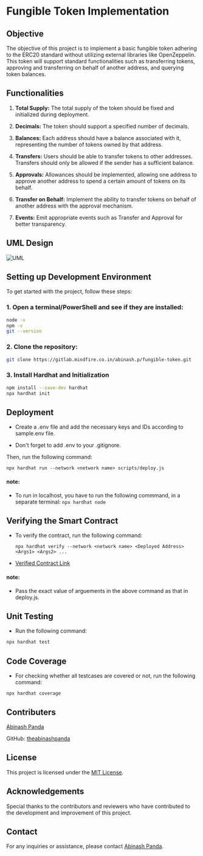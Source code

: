 # Fungible Token Implementation

## Objective
The objective of this project is to implement a basic fungible token adhering to the ERC20 standard without utilizing external libraries like OpenZeppelin. This token will support standard functionalities such as transferring tokens, approving and transferring on behalf of another address, and querying token balances.

## Functionalities 
1. **Total Supply:** The total supply of the token should be fixed and initialized during deployment.
   
2. **Decimals:** The token should support a specified number of decimals.
   
3. **Balances:** Each address should have a balance associated with it, representing the number of tokens owned by that address.
   
4. **Transfers:** Users should be able to transfer tokens to other addresses. Transfers should only be allowed if the sender has a sufficient balance.
   
5. **Approvals:** Allowances should be implemented, allowing one address to approve another address to spend a certain amount of tokens on its behalf.
   
6. **Transfer on Behalf:** Implement the ability to transfer tokens on behalf of another address with the approval mechanism.
   
7. **Events:** Emit appropriate events such as Transfer and Approval for better transparency.

## UML Design
![UML](https://www.plantuml.com/plantuml/dpng/dLN1QXin4BtlLmpaiiOsb41BCJGab1PwChIXbrAMiJHkHRMIaBGs9es_lVQkf2foKKXFPcVdFSrxEq--THwj7thPD49vibja19y-V7v__GeU6W201zmuRv7vHvY3rnxbby4OUMXdi8BX1Bf-_UQoSOCI5QFrjaNEBJa7o9WUbA-Yl4NbjcGJo18JHf3oYmW2x2FDHcjvoO5Iwltvx4IYzuhi0kAZCwGusUeWQ8pLEseBpFDJb4e-Mjt_PGaaBrEtN8u_j2FbuJuwj3qHhoBJ0hpE7dOe1qhgPXdyRjI5iXqzoI11O8NaiMcOHETWN8vx_OjKs90bE6-5-W6TmfwAaZlqcoWagUooFGgleYVTE5aezcZCcULRVFlk9d9yXoxicAiqrmXE36bNtANJw_CSxgSmqN9Bl3MMTa8FRbtOfsZ_j3JB2Q-Wrrni1LdGIXx6pdRgc0FJodaxCAzjU_QlMmNl5Z1vbnM44bv4uxhY2n_X36zd4FkdQc2vh7DYeaVfKf3VXXTwcW-Ic52lXV-O9JuaFS6BtZpdAG6PbrC44kH95evPl4C2YWskd1f3NNRMZooox4hiIoNCGIXc2HtTHId_ceXpub_p29Oid9vdSSDcl96gL5VGHON_fowoH7-h7wOaY7TBTgiibxzlmdzGqzoUm4Cl_m00)

## Setting up Development Environment
To get started with the project, follow these steps:
### 1. Open a terminal/PowerShell and see if they are installed:
```sh
node -v
npm -v
git --version
```

### 2. Clone the repository:
```sh
git clone https://gitlab.mindfire.co.in/abinash.p/fungible-token.git
```

### 3. Install Hardhat and Initialization
```sh
npm install --save-dev hardhat
npx hardhat init
```

## Deployment

- Create a .env file and add the necessary keys and IDs according to sample.env file.

- Don't forget to add .env to your .gitignore.

Then, run the following command:

```npx hardhat run --network <network name> scripts/deploy.js```

#### note: 
- To run in localhost, you have to run the following commmand, in a separate terminal: ```npx hardhat node```

## Verifying the Smart Contract

- To verify the contract, run the following command:

    ```npx hardhat verify --network <network name> <Deployed Address> <Args1> <Args2> ...```

- [Verified Contract Link](https://sepolia.etherscan.io/address/0x33ad683F1E67b0a98c66E305213156e16A540075)

#### note:
- Pass the exact value of arguements in the above command as that in deploy.js.

## Unit Testing
- Run the following command:
```sh
npx hardhat test
```

## Code Coverage

- For checking whether all testcases are covered or not, run the following command:
```
npx hardhat coverage
```

## Contributers
[Abinash Panda](https://gitlab.mindfire.co.in/abinash.p)

GitHub: [theabinashpanda](https://github.com/theabinashpanda)


## License
This project is licensed under the [MIT License](https://opensource.org/licenses/MIT).

## Acknowledgements
Special thanks to the contributors and reviewers who have contributed to the development and improvement of this project.

## Contact
For any inquiries or assistance, please contact [Abinash Panda](mailto:mfsi.abinash.p@gmail.com).